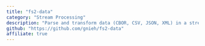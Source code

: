 ```yaml
---
title: "fs2-data"
category: "Stream Processing"
description: "Parse and transform data (CBOR, CSV, JSON, XML) in a streaming manner"
github: "https://github.com/gnieh/fs2-data"
affiliate: true
---
```

